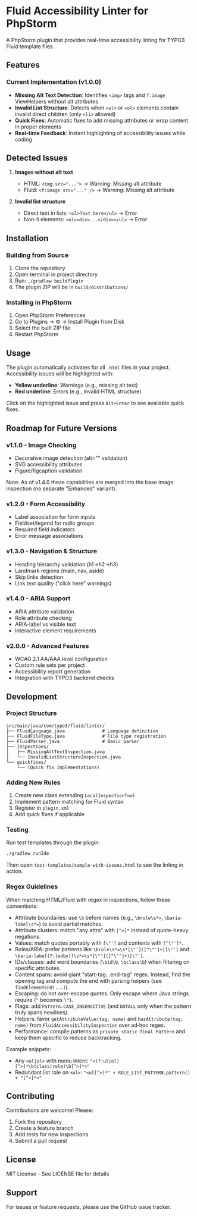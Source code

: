 # Fluid Accessibility Linter for PhpStorm

A PhpStorm plugin that provides real-time accessibility linting for TYPO3 Fluid template files.

## Features

### Current Implementation (v1.0.0)

- **Missing Alt Text Detection**: Identifies `<img>` tags and `f:image` ViewHelpers without alt attributes
- **Invalid List Structure**: Detects when `<ul>` or `<ol>` elements contain invalid direct children (only `<li>` allowed)
- **Quick Fixes**: Automatic fixes to add missing attributes or wrap content in proper elements
- **Real-time Feedback**: Instant highlighting of accessibility issues while coding

## Detected Issues

1. **Images without alt text**
   - HTML: `<img src="...">` → Warning: Missing alt attribute
   - Fluid: `<f:image src="..." />` → Warning: Missing alt attribute

2. **Invalid list structure**
   - Direct text in lists: `<ul>Text here</ul>` → Error
   - Non-li elements: `<ul><div>...</div></ul>` → Error

## Installation

### Building from Source

1. Clone the repository
2. Open terminal in project directory
3. Run: `./gradlew buildPlugin`
4. The plugin ZIP will be in `build/distributions/`

### Installing in PhpStorm

1. Open PhpStorm Preferences
2. Go to Plugins → ⚙️ → Install Plugin from Disk
3. Select the built ZIP file
4. Restart PhpStorm

## Usage

The plugin automatically activates for all `.html` files in your project. Accessibility issues will be highlighted with:
- **Yellow underline**: Warnings (e.g., missing alt text)
- **Red underline**: Errors (e.g., invalid HTML structure)

Click on the highlighted issue and press `Alt+Enter` to see available quick fixes.

## Roadmap for Future Versions

### v1.1.0 - Image Checking
- Decorative image detection (alt="" validation)
- SVG accessibility attributes
- Figure/figcaption validation

Note: As of v1.4.0 these capabilities are merged into the base image inspection (no separate "Enhanced" variant).

### v1.2.0 - Form Accessibility
- Label association for form inputs
- Fieldset/legend for radio groups
- Required field indicators
- Error message associations

### v1.3.0 - Navigation & Structure
- Heading hierarchy validation (h1→h2→h3)
- Landmark regions (main, nav, aside)
- Skip links detection
- Link text quality ("click here" warnings)

### v1.4.0 - ARIA Support
- ARIA attribute validation
- Role attribute checking
- ARIA-label vs visible text
- Interactive element requirements

### v2.0.0 - Advanced Features
- WCAG 2.1 AA/AAA level configuration
- Custom rule sets per project
- Accessibility report generation
- Integration with TYPO3 backend checks

## Development

### Project Structure
```
src/main/java/com/typo3/fluid/linter/
├── FluidLanguage.java              # Language definition
├── FluidFileType.java              # File type registration
├── FluidParser.java                # Basic parser
├── inspections/
│   ├── MissingAltTextInspection.java
│   └── InvalidListStructureInspection.java
└── quickfixes/
    └── (Quick fix implementations)
```

### Adding New Rules

1. Create new class extending `LocalInspectionTool`
2. Implement pattern matching for Fluid syntax
3. Register in `plugin.xml`
4. Add quick fixes if applicable

### Testing

Run test templates through the plugin:
```bash
./gradlew runIde
```

Then open `test-templates/sample-with-issues.html` to see the linting in action.

### Regex Guidelines

When matching HTML/Fluid with regex in inspections, follow these conventions:

- Attribute boundaries: use `\b` before names (e.g., `\brole\s*=`, `\baria-label\s*=`) to avoid partial matches.
- Attribute clusters: match "any attrs" with `[^>]*` instead of quote-heavy negations.
- Values: match quotes portably with `[\"']` and contents with `[^\"']*`.
- Roles/ARIA: prefer patterns like `\brole\s*=\s*[\"']([^\"']+)[\"']` and `\baria-label(?:ledby)?\s*=\s*[\"']([^\"']+)[\"']`.
- IDs/classes: add word boundaries (`\bid\b`, `\bclass\b`) when filtering on specific attributes.
- Content spans: avoid giant "start-tag…end-tag" regex. Instead, find the opening tag and compute the end with parsing helpers (see `findElementEnd(...)`).
- Escaping: do not over-escape quotes. Only escape where Java strings require (`"` becomes `\"`).
- Flags: add `Pattern.CASE_INSENSITIVE` (and `DOTALL` only when the pattern truly spans newlines).
- Helpers: favor `getAttributeValue(tag, name)` and `hasAttribute(tag, name)` from `FluidAccessibilityInspection` over ad‑hoc regex.
- Performance: compile patterns as `private static final Pattern` and keep them specific to reduce backtracking.

Example snippets:

- Any `<ul|ol>` with menu intent: `"<(?:ul|ol)[^>]*\b(class|role)\b[^>]*>"`
- Redundant list role on `<ul>`: `"<ul[^>]*" + ROLE_LIST_PATTERN.pattern() + "[^>]*>"`

## Contributing

Contributions are welcome! Please:
1. Fork the repository
2. Create a feature branch
3. Add tests for new inspections
4. Submit a pull request

## License

MIT License - See LICENSE file for details

## Support

For issues or feature requests, please use the GitHub issue tracker.
